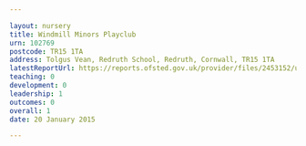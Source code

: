 ```yaml
---

layout: nursery
title: Windmill Minors Playclub
urn: 102769
postcode: TR15 1TA
address: Tolgus Vean, Redruth School, Redruth, Cornwall, TR15 1TA
latestReportUrl: https://reports.ofsted.gov.uk/provider/files/2453152/urn/102769.pdf
teaching: 0
development: 0
leadership: 1
outcomes: 0
overall: 1
date: 20 January 2015

---
```

